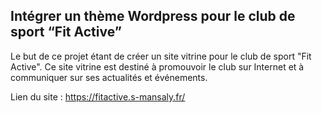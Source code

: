 Intégrer un thème Wordpress pour le club de sport “Fit Active”
-----

Le but de ce projet étant de créer un site vitrine pour le club de sport "Fit Active". Ce site vitrine est destiné à promouvoir le club sur Internet et à communiquer sur ses actualités et événements.

Lien du site : https://fitactive.s-mansaly.fr/
